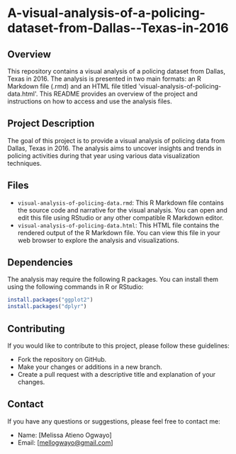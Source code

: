# A-visual-analysis-of-a-policing-dataset-from-Dallas--Texas-in-2016

## Overview

This repository contains a visual analysis of a policing dataset from Dallas, Texas in 2016. The analysis is presented in two main formats: an R Markdown file (.rmd) and an HTML file titled 'visual-analysis-of-policing-data.html'. This README provides an overview of the project and instructions on how to access and use the analysis files.

## Project Description

The goal of this project is to provide a visual analysis of policing data from Dallas, Texas in 2016. The analysis aims to uncover insights and trends in policing activities during that year using various data visualization techniques.

## Files

- `visual-analysis-of-policing-data.rmd`: This R Markdown file contains the source code and narrative for the visual analysis. You can open and edit this file using RStudio or any other compatible R Markdown editor.
- `visual-analysis-of-policing-data.html`: This HTML file contains the rendered output of the R Markdown file. You can view this file in your web browser to explore the analysis and visualizations.

## Dependencies

The analysis may require the following R packages. You can install them using the following commands in R or RStudio:

```R
install.packages("ggplot2")
install.packages("dplyr")
```

## Contributing

If you would like to contribute to this project, please follow these guidelines:

- Fork the repository on GitHub.
- Make your changes or additions in a new branch.
- Create a pull request with a descriptive title and explanation of your changes.

## Contact

If you have any questions or suggestions, please feel free to contact me:

- Name: [Melissa Atieno Ogwayo]
- Email: [mellogwayo@gmail.com]
